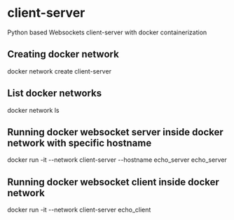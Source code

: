 # client-server
Python based Websockets client-server with docker containerization

## Creating docker network
docker network create client-server

## List docker networks
docker network ls

## Running docker websocket server inside docker network with specific hostname
docker run -it --network client-server --hostname echo_server echo_server

## Running docker websocket client inside docker network 
docker  run -it --network client-server echo_client


